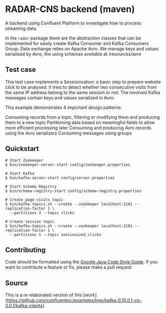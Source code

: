 # RADAR-CNS backend (maven)

A backend using Confluent Platform to investigate how to process streaming data.

In the `radar` package there are the abstraction classes that can be implemented for easily create Kafka Consumer and Kafka Consumers Group. Data exchange relies on Apache Avro. We manage keys and values serialised by Avro, the using schemas aveilable at /resources/avro

## Test case

This test case implements a Sessionization: a basic step to prepare website click to be analysed. It tries to detect whether two consecutive visits from the same IP address belong to the same session or not. The involved Kafka messages contain keys and values serialized in Avro.

This example demonstrates 4 important design patterns:

Consuming records from a topic, filtering or modifying them and producing them to a new topic
Partitioning data based on meaningful fields to allow more efficient processing later
Consuming and producing Avro records using the Avro serializers
Consuming messages using groups

## Quickstart 

```shell
# Start Zookeeper
$ bin/zookeeper-server-start config/zookeeper.properties

# Start Kafka
$ bin/kafka-server-start config/server.properties

# Start Schema Registry
$ bin/schema-registry-start config/schema-registry.properties

# Create page_visits topic
$ bin/kafka-topics.sh --create --zookeeper localhost:2181 --replication-factor 1 \
  --partitions 3 --topic clicks

# Create session topic
$ bin/kafka-topics.sh --create --zookeeper localhost:2181 --replication-factor 1 \
  --partitions 1 --topic sessionized_clicks
```

## Contributing

Code should be formatted using the [Google Java Code Style Guide](https://google.github.io/styleguide/javaguide.html). If you want to contribute a feature or fix, please make a pull request

## Source

This is a re-elaborated version of this [work]{https://github.com/confluentinc/examples/tree/kafka-0.10.0.1-cp-3.0.1/kafka-clients}
